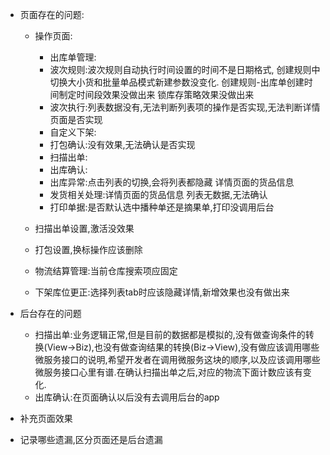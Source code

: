 + 页面存在的问题:
     + 操作页面:
          + 出库单管理:
          + 波次规则:波次规则自动执行时间设置的时间不是日期格式,     创建规则中切换大小货和批量单品模式新建参数没变化.     创建规则-出库单创建时间制定时间段效果没做出来     锁库存策略效果没做出来     
          + 波次执行:列表数据没有,无法判断列表项的操作是否实现,无法判断详情页面是否实现      
          + 自定义下架:
          + 打包确认:没有效果,无法确认是否实现
          + 扫描出单:
          + 出库确认:
          + 出库异常:点击列表的切换,会将列表都隐藏     详情页面的货品信息
          + 发货相关处理:详情页面的货品信息     列表无数据,无法确认
          + 打印单据:是否默认选中播种单还是摘果单,打印没调用后台

     + 扫描出单设置,激活没效果
     + 打包设置,换标操作应该删除
     + 物流结算管理:当前仓库搜索项应固定
     + 下架库位更正:选择列表tab时应该隐藏详情,新增效果也没有做出来


+ 后台存在的问题
     + 扫描出单:业务逻辑正常,但是目前的数据都是模拟的,没有做查询条件的转换(View->Biz),也没有做查询结果的转换(Biz->View),没有做应该调用哪些微服务接口的说明,希望开发者在调用微服务这块的顺序,以及应该调用哪些微服务接口心里有谱.在确认扫描出单之后,对应的物流下面计数应该有变化.
     + 出库确认:在页面确认以后没有去调用后台的app

+ 补充页面效果
+ 记录哪些遗漏,区分页面还是后台遗漏
